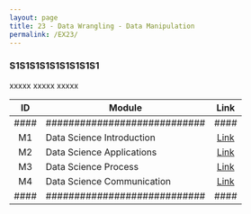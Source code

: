 ```yaml
---
layout: page
title: 23 - Data Wrangling - Data Manipulation
permalink: /EX23/
---
```


<h3>S1S1S1S1S1S1S1S1S1</h3>

xxxxx xxxxx xxxxx

| ID | Module                     |Link|
|:--:|----------------------------|:--:|
|####|############################|####|
| M1 | Data Science Introduction  |[Link](/03-MSDS-Courses/MSDS19/M1/)|
| M2 | Data Science Applications  |[Link](/03-MSDS-Courses/MSDS19/M2/)|
| M3 | Data Science Process       |[Link](/03-MSDS-Courses/MSDS19/M3/)|
| M4 | Data Science Communication |[Link](/03-MSDS-Courses/MSDS19/M4/)|
|####|############################|####|

